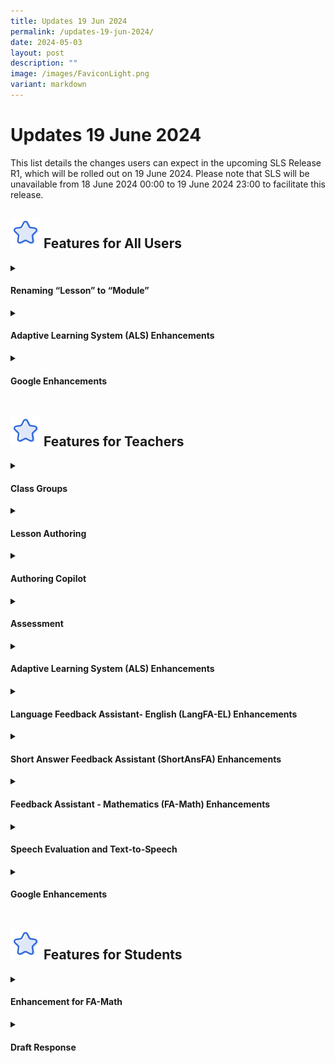 ```yaml
---
title: Updates 19 Jun 2024
permalink: /updates-19-jun-2024/
date: 2024-05-03
layout: post
description: ""
image: /images/FaviconLight.png
variant: markdown
---
```

<h1>Updates 19 June 2024</h1>
<p>This list details the changes users can expect in the upcoming SLS Release R1, which will be rolled out on 19 June 2024. Please note that SLS will be unavailable from 18 June 2024 00:00 to 19 June 2024 23:00 to facilitate this release.</p>
<h2><img style="width:3rem; display: inline;" src="/images/Icons/Star.svg"> Features for All Users</h2>
<details><summary><h4>Renaming “Lesson” to “Module”</h4></summary>
<ol>
    <li>Starting from SLS Version 2 Release 1, each SLS lesson will be known as a "Module". This change will be reflected throughout the SLS system, including our User Guide and all other materials.</li>
</ol></details>
<details><summary><h4>Adaptive Learning System (ALS) Enhancements</h4></summary>
<ol>
    <li>Teachers and students can view the amount of time each student spent to practise each subtopic or Knowledge Unit (KU) in Learning Progress and under the “View All Topics” modal of ALS. Concurrently, there is a refresh in the user interface of the “ALS” tab in Learning Progress to display mastered concepts and the curriculum map.</li>
</ol></details>
<details><summary><h4>Google Enhancements</h4></summary>
<ol>
    <li>Permission for file sharing from Google workspace will be disabled and students cannot share their pre-populated Google response files with others.</li>
</ol></details>
<h2><img style="width:3rem; display: inline;" src="/images/Icons/Star.svg"> Features for Teachers</h2>
<details><summary><h4>Class Groups</h4></summary>
<ol>
    <li>Users can <a target="_blank" href="/teacher-user-guide/assign/add-or-sort-assignments-in-class-group/">sort</a> Assignments and Resources in Class Groups.</li>
<ul>
    <li>For Assignments, users can sort them according to Assignment Title, Due Date and Start Date when viewing the Assignments.</li>
    <li>For Resources, users can sort according to Title, Start Date and Modified Date when viewing the Resources.</li>
</ul>
    <li>Teachers can <a target="_blank" href="/teacher-user-guide/organise/manage-class-group-resources/">create new Modules</a> in Class Group Resource without having to upload from My Drive.</li>
</ol></details>
<details><summary><h4>Lesson Authoring</h4></summary>
<details><summary><h5>Video and Audio Transcription</h5></summary>
<ol>
    <li>Teachers can <a target="_blank" href="/teacher-user-guide/author/insert-transcript-for-video-audio/">generate transcripts</a> for their uploaded video or audio and edit them.</li>
    <li>In addition, for split video or audio, teachers can generate transcripts for each section of their split media.</li>
    <li>Users can view the transcript on the video or audio if it has been enabled.</li>
    <li>Users can view the transcript within the concrete start and end times for video or audio playback.</li>
</ol></details>
<details><summary><h5>Tagging Enhancements</h5></summary>
<ol>
    <li>Teachers can now <a target="_blank" href="/teacher-user-guide/author/add-module-tags/">tag Sections</a> to their selected Content Map. This Content Map tagging will be retained when Sections are duplicated.</li>
    <li>The "Copy Tags from Lesson" button will be removed from Question's details subpage.</li>
</ol></details>
<details><summary><h5>Recommend Activity Duration</h5></summary>
<ol>
    <li>Teachers can set a recommended duration to an Activity.</li>
</ol></details></details>
<details><summary><h4>Authoring Copilot</h4>
</summary><ol>
    <li>Teachers can use the Authoring Copilot (ACP) to generate suggestions for Module, Section, Activity and Quiz description and ideas based on the details provided by them.</li>
    <li>Teachers can then select from the suggestions by the ACP to automatically create their Module, Section, Activity, Quiz or components.</li>
    <li>Teachers will be able to view their Module, Section and Activity notes on the right drawer in Module Editor and Module Viewer mode.</li>
</ol></details>
<details><summary><h4>Assessment</h4></summary>
<details><summary><h5>Draft Response</h5></summary>
<ol>
    <li>Teachers can now see students' draft responses in Assignments.</li>
    <li>Teachers can track the user who submitted the question or quiz activity and monitor the submission time. This will be stated at the top of the question or quiz activity.</li>
    <li>Teachers can track which teacher unsubmitted the question or quiz activity and monitor the time it was unsubmitted. This will be stated at the top of the question or quiz activity.</li>
</ol></details>
<details><summary><h5>Quiz Enhancements</h5></summary>
<ol>
    <li>Teachers can submit Progressive or Auto-Graded Quizzes for students even when they are not marked as complete.</li>
    <li>Teachers can choose to notify students with a custom message after they have submitted the quizzes for them.</li>
    <li>Marks Report for Progressive and Auto-Graded Quizzes will now include Free Response Questions marked by Feedback Assistants.</li>
</ol></details>
<details><summary><h5>Unsubmit Quiz or Question</h5></summary>
<ol>
    <li>Students will be notified after teachers unsubmit students' Free Response Questions (FRQs), Audio Response Questions (ARQs) or Multi-Part Questions (MPQs). This notification is mandatory and teachers can add a custom message.</li>
    <li>When teachers unsubmit Teacher-Marked Quizzes (TMQs) or questions, the Activity will be deemed incomplete and the Section and Module status will reflect this change.</li>
</ol></details>
<details><summary><h5>Mark Activities/Sections as Complete/Incomplete</h5></summary>
<ol>
    <li>Teachers can now mark individual Activities as complete or incomplete regardless of students' completion status and notify them with a custom message accordingly.</li>
    <li>Teachers can also now mark Sections as incomplete and notify students with a custom message.</li>
</ol></details></details>
<details><summary><h4>Adaptive Learning System (ALS) Enhancements</h4></summary>
<ol>
    <li>Teachers can generate a report of student learning (Mastery Progression or Time Spent) from either the Learning Progress page or the Class Group page.</li>
    <li>Teachers can search and tag SLS modules to the ALS curriculum map and other curriculum maps.</li>
    <li>Teachers and students can see a visualisation of the content map through the Learning Progress page.</li>
    <li>Teachers can upload modules from Adaptive Learning to Class Group Resources for recommendation by ALS engine.</li>
    <li>Teachers can select topics to recommend to students for self-study using ALS, for which students will receive notifications.</li>
</ol></details>
<details><summary><h4>Language Feedback Assistant- English (LangFA-EL) Enhancements</h4></summary>
<ol>
    <li>Teachers can now create Free-Response Questions (FRQs) to be marked by the LangFA (English) in all types of Quizzes and as a standalone question in an Activity.</li>
</ol></details>
<details><summary><h4>Short Answer Feedback Assistant (ShortAnsFA) Enhancements</h4></summary>
<ol>
    <li>Teachers can create Free-Response Questions (FRQs) to be graded by the ShortAnsFA for standalone questions and other types of quizzes.</li>
    <li>ShortAnsFA is able to grade FRQs with no mark scheme&nbsp;using rubrics set by teachers. Marks and feedback will be provided for each dimension within the rubric.</li>
    <li>ShortAnsFA-marked question will be included in the quiz score, and in reports associated with the Assignment.</li>
    <li>Teachers can resubmit failed submissions of FRQs in Teacher-Marked Quizzes.</li>
</ol></details>
<details><summary><h4>Feedback Assistant - Mathematics (FA-Math) Enhancements</h4></summary>
<ol>
    <li>Teachers can create FA-Math questions which utilise models.</li>
</ol></details>
<details><summary><h4>Speech Evaluation and Text-to-Speech</h4></summary>
<ol>
    <li>In addition to the three Mother Tongue Languages, teachers can now use Speech Evaluation in Audio Response Questions for English Language, which will automatically award marks to students based on rubrics bands consisting two criteria- Accuracy and Fluency.</li>
    <li>Teachers can generate an audio recording with the correct reading of their added text, which will be displayed under "Suggested Answer" in the Speech Evaluation Question.</li>
    <li>Additionally, for English Language, Chinese Language and Tamil Language, a transcript of the student's response will be generated. Errors such as mispronunciation, insertions and omissions will be identified in the feedback returned to students. Both teachers and students can play the audio for the correct reading of words omitted or mispronounced.</li>
    <li>If teachers unsubmit the Audio Response Question in a Teacher-Marked Quiz, students can delete their audio file along with their transcript and error annotations so they can reattempt the question.</li>
    <li>Teachers can use the Text-to-Speech function to generate audio recordings of texts within the Module.</li>
</ol></details>
<details><summary><h4>Google Enhancements</h4></summary>
<ol>
    <li>Teachers can have full edit rights of students' Google file copies after student submissions and also see the version history.</li>
</ol></details>
<h2><img style="width:3rem; display: inline;" src="/images/Icons/Star.svg"> Features for Students</h2>
<details><summary><h4>Enhancement for FA-Math</h4></summary>
<ol>
    <li>Students can respond to FA-Math questions using handwriting input on their touch devices.</li>
    <li>Students can choose and manipulate models to answer FA-Math questions.</li>
</ol></details>
<details><summary><h4>Draft Response</h4></summary>
<ol>
    <li>Students can view who submitted the question or quiz activity and see the submission time. This will be stated at the top of the question or quiz activity.</li>
    <li>Students can see which teacher unsubmitted the question or quiz activity and when it was unsubmitted. This will be stated at the top of the question or quiz activity.</li>
</ol></details>